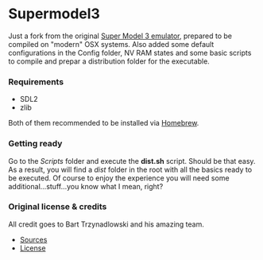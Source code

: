 # Supermodel3

Just a fork from the original [Super Model 3 emulator](http://www.supermodel3.com/), prepared to be compiled on "modern" OSX systems. Also added some default configurations in the Config folder, NV RAM states and some basic scripts to compile and prepar a distribution folder for the executable.

### Requirements

* SDL2
* zlib

Both of them recommended to be installed via [Homebrew](https://brew.sh/).

### Getting ready

Go to the *Scripts* folder and execute the **dist.sh** script. Should be that easy. As a result, you will find a *dist* folder in the root with all the basics ready to be executed. Of course to enjoy the experience you will need some additional...stuff...you know what I mean, right?

### Original license & credits

All credit goes to Bart Trzynadlowski and his amazing team.

* [Sources](http://www.supermodel3.com/)
* [License](./Docs/LICENSE.txt)
